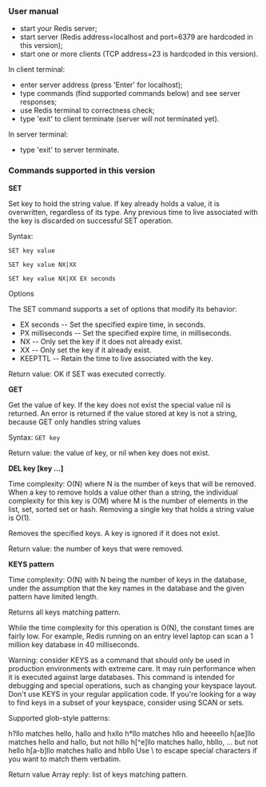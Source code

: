 ### **User manual**
- start your Redis server;
- start server (Redis address=localhost and port=6379 are hardcoded in this version);
- start one or more clients (TCP address=23 is hardcoded in this version).

In client terminal:
- enter server address (press 'Enter' for localhost);
- type commands (find supported commands below) and see server responses;
- use Redis terminal to correctness check;
- type 'exit' to client terminate (server will not terminated yet).

In server terminal:
- type 'exit' to server terminate.


### **Commands supported in this version**

**SET**

Set key to hold the string value. If key already holds a value, it is overwritten, regardless of its type. Any previous time to live associated with the key is discarded on successful SET operation.

Syntax:

    SET key value

    SET key value NX|XX

    SET key value NX|XX EX seconds

Options

The SET command supports a set of options that modify its behavior:

- EX seconds -- Set the specified expire time, in seconds.
- PX milliseconds -- Set the specified expire time, in milliseconds.
- NX -- Only set the key if it does not already exist.
- XX -- Only set the key if it already exist.
- KEEPTTL -- Retain the time to live associated with the key.

Return value: OK if SET was executed correctly.



**GET**

Get the value of key. If the key does not exist the special value nil is returned. An error is returned if the value stored at key is not a string, because GET only handles string values

Syntax: `GET key`

Return value: the value of key, or nil when key does not exist.



**DEL key [key ...]**

Time complexity: O(N) where N is the number of keys that will be removed. When a key to remove holds a value other than a string, the individual complexity for this key is O(M) where M is the number of elements in the list, set, sorted set or hash. Removing a single key that holds a string value is O(1).

Removes the specified keys. A key is ignored if it does not exist.

Return value: the number of keys that were removed.


**KEYS pattern**

Time complexity: O(N) with N being the number of keys in the database, under the assumption that the key names in the database and the given pattern have limited length.

Returns all keys matching pattern.

While the time complexity for this operation is O(N), the constant times are fairly low. For example, Redis running on an entry level laptop can scan a 1 million key database in 40 milliseconds.

Warning: consider KEYS as a command that should only be used in production environments with extreme care. It may ruin performance when it is executed against large databases. This command is intended for debugging and special operations, such as changing your keyspace layout. Don't use KEYS in your regular application code. If you're looking for a way to find keys in a subset of your keyspace, consider using SCAN or sets.

Supported glob-style patterns:

h?llo matches hello, hallo and hxllo
h*llo matches hllo and heeeello
h[ae]llo matches hello and hallo, but not hillo
h[^e]llo matches hallo, hbllo, ... but not hello
h[a-b]llo matches hallo and hbllo
Use \ to escape special characters if you want to match them verbatim.

Return value
Array reply: list of keys matching pattern.

